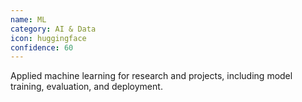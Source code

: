 ```yaml
---
name: ML
category: AI & Data
icon: huggingface
confidence: 60
---
```


Applied machine learning for research and projects, including model training, evaluation, and deployment.